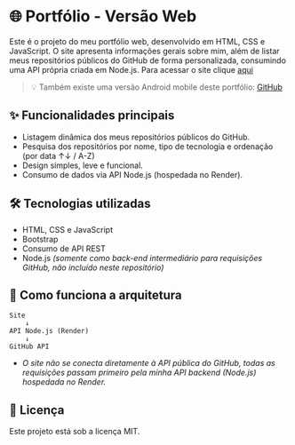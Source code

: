 # 🌐 Portfólio - Versão Web
Este é o projeto do meu portfólio web, desenvolvido em HTML, CSS e JavaScript. O site apresenta informações gerais sobre mim, além de listar meus repositórios públicos do GitHub de forma personalizada, consumindo uma API própria criada em Node.js. Para acessar o site clique [aqui](https://soarescrf.github.io/web-portfolio/ "Versão web")
> 💡 Também existe uma versão Android mobile deste portfólio: [GitHub](https://github.com/SoaresCRF/kotlin-mobile-portfolio "Projeto no GitHub")

## ✨ Funcionalidades principais
- Listagem dinâmica dos meus repositórios públicos do GitHub.
- Pesquisa dos repositórios por nome, tipo de tecnologia e ordenação (por data ↑↓ / A-Z)
- Design simples, leve e funcional.
- Consumo de dados via API Node.js (hospedada no Render).

## 🛠️ Tecnologias utilizadas
- HTML, CSS e JavaScript
- Bootstrap
- Consumo de API REST
- Node.js *(somente como back-end intermediário para requisições GitHub, não incluído neste repositório)*

## 🔌 Como funciona a arquitetura
```plaintext
Site
    ↓
API Node.js (Render)
    ↓
GitHub API
```
- *O site não se conecta diretamente à API pública do GitHub, todas as requisições passam primeiro pela minha API backend (Node.js) hospedada no Render.*

## 📄 Licença
Este projeto está sob a licença MIT.